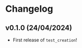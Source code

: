 # Changelog

<!--next-version-placeholder-->

## v0.1.0 (24/04/2024)

- First release of `test_creation`!